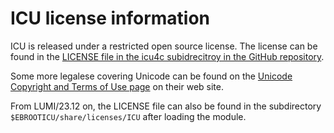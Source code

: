 # ICU license information

ICU is released under a restricted open source license.
The license can be found in the
[LICENSE file in the icu4c subidrecitroy in the GitHub repository](https://github.com/unicode-org/icu/blob/main/icu4c/LICENSE).

Some more legalese covering Unicode can be found on the
[Unicode Copyright and Terms of Use page](http://www.unicode.org/copyright.html#License)
on their web site.

From LUMI/23.12 on, the LICENSE file can also be found in the subdirectory
`$EBROOTICU/share/licenses/ICU` after loading the module.
